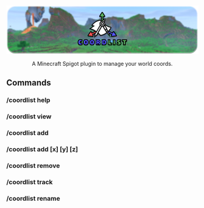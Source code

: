 <p align="center"><img src="https://github.com/Sara01-s/CoordList/blob/main/CoordListLogo.png"/></p>
<p align="center">A Minecraft Spigot plugin to manage your world coords.</p>

## Commands
### /coordlist help
### /coordlist view
### /coordlist add <coord name>
### /coordlist add <coord name> [x] [y] [z]
### /coordlist remove <coord name>
### /coordlist track <coord name>
### /coordlist rename <coord name> <new name>